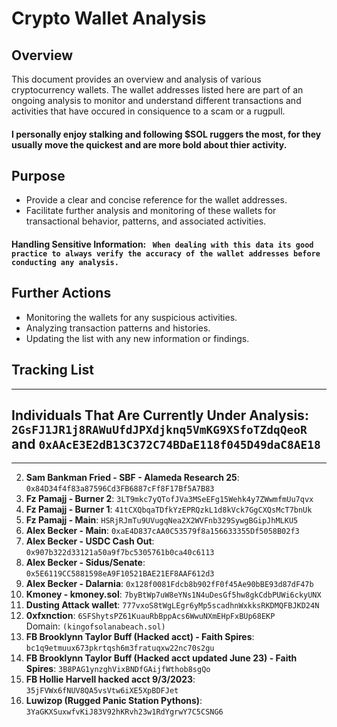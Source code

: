 # Crypto Wallet Analysis

## Overview

This document provides an overview and analysis of various cryptocurrency wallets. The wallet addresses listed here are part of an ongoing analysis to monitor and understand different transactions and activities that have occured in consiquence to a scam or a rugpull. <br>

#### I personally enjoy stalking and following $SOL ruggers the most, for they usually move the quickest and are more bold about thier activity.

## Purpose

- Provide a clear and concise reference for the wallet addresses.
- Facilitate further analysis and monitoring of these wallets for transactional behavior, patterns, and associated activities.

#### Handling Sensitive Information: ` When dealing with this data its good practice to always verify the accuracy of the wallet addresses before conducting any analysis.`

## Further Actions

- Monitoring the wallets for any suspicious activities.
- Analyzing transaction patterns and histories.
- Updating the list with any new information or findings.

## Tracking List
<hr>
    
## **Individuals That Are Currently Under Analysis**: `2GsFJ1JR1j8RAWuUfdJPXdjknq5VmKG9XSfoTZdqQeoR` and `0xAAcE3E2dB13C372C74BDaE118f045D49daC8AE18`
<hr>

2. **Sam Bankman Fried - SBF - Alameda Research 25**: `0x84D34f4f83a87596Cd3FB6887cFf8F17Bf5A7B83`
3. **Fz Pamajj - Burner 2**: `3LT9mkc7yQTofJVa3MSeEFg15Wehk4y7ZWwmfmUu7qvx`
4. **Fz Pamajj - Burner 1**: `41tCXQbqaTDfkYzEPRQzkL1d8kVck7GgCXQsMcT7bnUk`
5. **Fz Pamajj - Main**: `HSRjRJmTu9UVugqNea2X2WVFnb329SywgBGipJhMLKU5`
6. **Alex Becker - Main**: `0xaE4D837cAA0C53579f8a156633355Df5058B02f3`
7. **Alex Becker - USDC Cash Out**: `0x907b322d33121a50a9f7bc5305761b0ca40c6113`
8. **Alex Becker - Sidus/Senate**: `0x5E6119CC5881598eA9F10521BAE21EF8AAF612d3`
9. **Alex Becker - Dalarnia**: `0x128f0081Fdcb8b902fF0f45Ae90bBE93d87dF47b`
10. **Kmoney - kmoney.sol**: `7byBtWp7uW8eYNs1N4uDesGf5hw8gkCdbPUWi6ckyUNX`
11. **Dusting Attack wallet**: `777vxoS8tWgLEgr6yMp5scadhnWxkksRKDMQFBJKD24N`
12. **0xfxnction**: `6SFShytsPZ61KuauRbBppAcs6WwuNXmEHpFxBUp68EKP` <br>Domain: `(kingofsolanabeach.sol)`
13. **FB Brooklynn Taylor Buff (Hacked acct) - Faith Spires**: `bc1q9etmuux673pkrtqsh6m3fratuqxw22nc70s2gu`
14. **FB Brooklynn Taylor Buff (Hacked acct updated June 23) - Faith Spires**: `3B8PAG1ynzghVixBNDfGAijfWthob8sgQo`
15. **FB Hollie Harvell hacked acct 9/3/2023**: `35jFVWx6fNUV8QA5vsVtw6iXE5XpBDFJet`
16. **Luwizop (Rugged Panic Station Pythons)**: `3YaGKXSuxwfvKiJ83V92hKRvh23w1RdYgrwY7C5CSNG6`
<br>